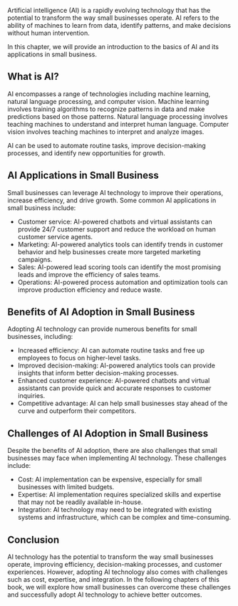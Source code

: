 
Artificial intelligence (AI) is a rapidly evolving technology that has the potential to transform the way small businesses operate. AI refers to the ability of machines to learn from data, identify patterns, and make decisions without human intervention.

In this chapter, we will provide an introduction to the basics of AI and its applications in small business.

What is AI?
-----------

AI encompasses a range of technologies including machine learning, natural language processing, and computer vision. Machine learning involves training algorithms to recognize patterns in data and make predictions based on those patterns. Natural language processing involves teaching machines to understand and interpret human language. Computer vision involves teaching machines to interpret and analyze images.

AI can be used to automate routine tasks, improve decision-making processes, and identify new opportunities for growth.

AI Applications in Small Business
---------------------------------

Small businesses can leverage AI technology to improve their operations, increase efficiency, and drive growth. Some common AI applications in small business include:

* Customer service: AI-powered chatbots and virtual assistants can provide 24/7 customer support and reduce the workload on human customer service agents.
* Marketing: AI-powered analytics tools can identify trends in customer behavior and help businesses create more targeted marketing campaigns.
* Sales: AI-powered lead scoring tools can identify the most promising leads and improve the efficiency of sales teams.
* Operations: AI-powered process automation and optimization tools can improve production efficiency and reduce waste.

Benefits of AI Adoption in Small Business
-----------------------------------------

Adopting AI technology can provide numerous benefits for small businesses, including:

* Increased efficiency: AI can automate routine tasks and free up employees to focus on higher-level tasks.
* Improved decision-making: AI-powered analytics tools can provide insights that inform better decision-making processes.
* Enhanced customer experience: AI-powered chatbots and virtual assistants can provide quick and accurate responses to customer inquiries.
* Competitive advantage: AI can help small businesses stay ahead of the curve and outperform their competitors.

Challenges of AI Adoption in Small Business
-------------------------------------------

Despite the benefits of AI adoption, there are also challenges that small businesses may face when implementing AI technology. These challenges include:

* Cost: AI implementation can be expensive, especially for small businesses with limited budgets.
* Expertise: AI implementation requires specialized skills and expertise that may not be readily available in-house.
* Integration: AI technology may need to be integrated with existing systems and infrastructure, which can be complex and time-consuming.

Conclusion
----------

AI technology has the potential to transform the way small businesses operate, improving efficiency, decision-making processes, and customer experiences. However, adopting AI technology also comes with challenges such as cost, expertise, and integration. In the following chapters of this book, we will explore how small businesses can overcome these challenges and successfully adopt AI technology to achieve better outcomes.
